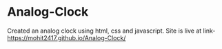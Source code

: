 # Analog-Clock
Created an analog clock using html, css and javascript.
Site is live at link- https://mohit2417.github.io/Analog-Clock/
